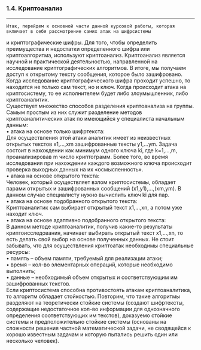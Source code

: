 ### 1.4. Криптоанализ
***
    Итак, перейдем к основной части данной курсовой работы, которая включает в себя рассмотрение самих атак на шифрсистемы 
и криптографические шифры.
Для того, чтобы определить преимущества и недостатки определенного шифра или криптоалгоритма, используют криптоанализ. 
Криптоанализ является научной и практической деятельностью, направленной на исследование криптографических алгоритмов. 
В итоге, мы получаем доступ к открытому тексту сообщения, которое было зашифровано. Когда исследование 
криптографического шифра проходит успешно, то находится не только сам текст, но и ключ. Когда происходит атака на 
криптосистему, то ее исполнителем будет либо злоумышленник, либо криптоаналитик.  
Существует множество способов разделения криптоанализа на группы. Самым простым из них служит разделение методов 
криптоаналитических атак по имеющийся у специалиста начальным данным:  
    • атака на основе только шифртекста:  
Для осуществления этой атаки аналитик имеет из неизвестных открытых текстов x1,…,xm зашифрованные тексты y1,…ym. Задача 
состоит в нахождении как минимум одного ключа ki, где k=1,…,m, проанализировав m число криптограмм. Более того, во 
время исследования при нахождении каждого возможного ключа происходит проверка выходных данных на их «осмысленность».  
    • атака на основе открытого текста:  
Человек, который осуществляет взлом криптосистемы, обладает парами открытых и зашифрованных сообщений (x1,y1),…,(xm,ym). 
В данном случае специалисту нужно вычислить ключ ki для пар.  
    • атака на основе подобранного открытого текста:  
Криптоаналитик сам выбирает открытый текст x1,…,xn, а потом уже находит ключ.  
    • атака на основе адаптивно подобранного открытого текста:  
В данном методе криптоаналитик, получив какие-то результаты криптоисследования, начинает выбирать открытый текст 
x1,…,xn, то есть делать свой выбор на основе полученных данных.
Не стоит забывать, что для осуществления криптоатак необходимы специальные ресурсы:  
    • память – объем памяти, требуемый для реализации атаки;  
    • время – кол-во элементарных операций, которые необходимо выполнить;  
    • данные – необходимый объем открытых и соответствующим им зашифрованных текстов.  
Если криптосистема способна противостоять атакам криптоаналитика, то алгоритм обладает стойкостью. Повторим, что такие 
алгоритмы разделяют на теоретически стойкие системы (создают шифртексты, содержащие недостаточное кол-во информации для 
однозначного определения соответствующих им текстов), доказуемо стойкие системы и предположительно стойкие системы 
(основаны на сложности решения частной математической задачи, не сводящейся к хорошо известным задачам и которую 
пытались решить один или несколько человек). 
